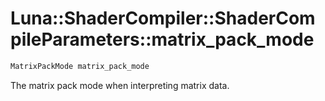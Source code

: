 # Luna::ShaderCompiler::ShaderCompileParameters::matrix_pack_mode

```c++
MatrixPackMode matrix_pack_mode
```

The matrix pack mode when interpreting matrix data. 

